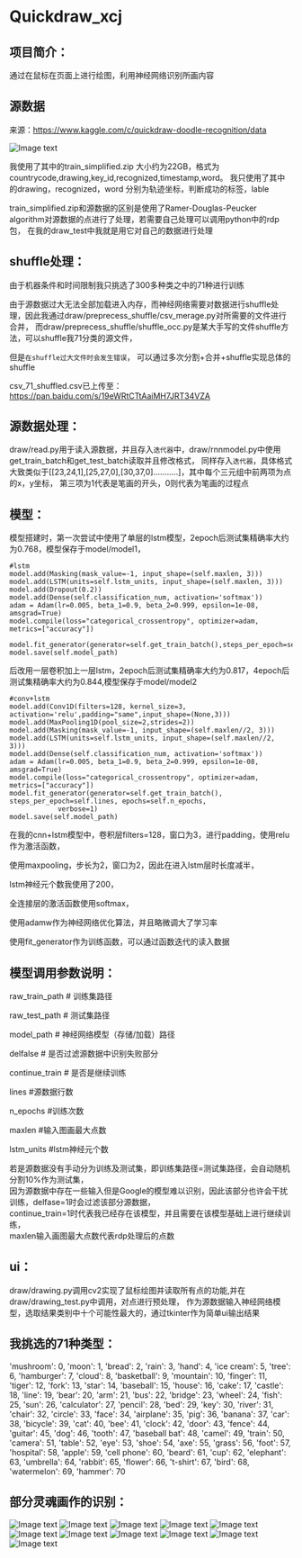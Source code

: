 # Quickdraw_xcj
项目简介：
--
通过在鼠标在页面上进行绘图，利用神经网络识别所画内容



源数据
--
来源：https://www.kaggle.com/c/quickdraw-doodle-recognition/data

![Image text](https://github.com/Miaojuno/Quickdraw_xcj/blob/master/img/1.PNG)

我使用了其中的train_simplified.zip 大小约为22GB，格式为countrycode,drawing,key_id,recognized,timestamp,word。
我只使用了其中的drawing，recognized，word 分别为轨迹坐标，判断成功的标签，lable

train_simplified.zip和源数据的区别是使用了Ramer-Douglas-Peucker algorithm对源数据的点进行了处理，若需要自己处理可以调用python中的rdp包，
在我的draw_test中我就是用它对自己的数据进行处理


shuffle处理：
--
由于机器条件和时间限制我只挑选了300多种类之中的71种进行训练

由于源数据过大无法全部加载进入内存，而神经网络需要对数据进行shuffle处理，因此我通过draw/preprecess_shuffle/csv_merage.py对所需要的文件进行合并，
而draw/preprecess_shuffle/shuffle_occ.py是某大手写的文件shuffle方法，可以shuffle我71分类的源文件，

但是`在shuffle过大文件时会发生错误`，
可以通过多次分割+合并+shuffle实现总体的shuffle

csv_71_shuffled.csv已上传至：https://pan.baidu.com/s/19eWRtCTtAaiMH7JRT34VZA



源数据处理：
--
draw/read.py用于读入源数据，并且存入`迭代器`中，draw/rnnmodel.py中使用get_train_batch和get_test_batch读取并且修改格式，
同样存入`迭代器`，具体格式大致类似于[[23,24,1],[25,27,0],[30,37,0]...........]，其中每个三元组中前两项为点的x，y坐标，
第三项为1代表是笔画的开头，0则代表为笔画的过程点



模型：
--
模型搭建时，第一次尝试中使用了单层的lstm模型，2epoch后测试集精确率大约为0.768，模型保存于model/model1，
```
#lstm
model.add(Masking(mask_value=-1, input_shape=(self.maxlen, 3)))
model.add(LSTM(units=self.lstm_units, input_shape=(self.maxlen, 3)))
model.add(Dropout(0.2))
model.add(Dense(self.classification_num, activation='softmax'))
adam = Adam(lr=0.005, beta_1=0.9, beta_2=0.999, epsilon=1e-08, amsgrad=True)
model.compile(loss="categorical_crossentropy", optimizer=adam, metrics=["accuracy"])

model.fit_generator(generator=self.get_train_batch(),steps_per_epoch=self.lines,epochs=self.n_epochs,verbose=1)                         
model.save(self.model_path)
```
后改用一层卷积加上一层lstm，2epoch后测试集精确率大约为0.817，4epoch后测试集精确率大约为0.844,模型保存于model/model2
```
#conv+lstm
model.add(Conv1D(filters=128, kernel_size=3, activation='relu',padding="same",input_shape=(None,3)))
model.add(MaxPooling1D(pool_size=2,strides=2))
model.add(Masking(mask_value=-1, input_shape=(self.maxlen//2, 3)))
model.add(LSTM(units=self.lstm_units, input_shape=(self.maxlen//2, 3)))
model.add(Dense(self.classification_num, activation='softmax'))
adam = Adam(lr=0.005, beta_1=0.9, beta_2=0.999, epsilon=1e-08, amsgrad=True)
model.compile(loss="categorical_crossentropy", optimizer=adam, metrics=["accuracy"])
model.fit_generator(generator=self.get_train_batch(), steps_per_epoch=self.lines, epochs=self.n_epochs,
            verbose=1)
model.save(self.model_path)
```


在我的cnn+lstm模型中，卷积层filters=128，窗口为3，进行padding，使用relu作为激活函数，

使用maxpooling，步长为2，窗口为2，因此在进入lstm层时长度减半，

lstm神经元个数我使用了200，

全连接层的激活函数使用softmax，

使用adamw作为神经网络优化算法，并且略微调大了学习率

使用fit_generator作为训练函数，可以通过函数迭代的读入数据



模型调用参数说明：
--
raw_train_path          #   训练集路径

raw_test_path          #   测试集路径

model_path          #   神经网络模型（存储/加载）路径

delfalse          #   是否过滤源数据中识别失败部分

continue_train          #   是否是继续训练

lines        #源数据行数

n_epochs      #训练次数

maxlen      #输入图画最大点数

lstm_units      #lstm神经元个数

若是源数据没有手动分为训练及测试集，即训练集路径=测试集路径，会自动随机分割10%作为测试集，\
因为源数据中存在一些输入但是Google的模型难以识别，因此该部分也许会干扰训练，delfase=1时会过滤该部分源数据，\
continue_train=1时代表我已经存在该模型，并且需要在该模型基础上进行继续训练，\
maxlen输入画图最大点数代表rdp处理后的点数


ui：
--
draw/drawing.py调用cv2实现了鼠标绘图并读取所有点的功能,并在draw/drawing_test.py中调用，对点进行预处理，
作为源数据输入神经网络模型，选取结果类别中十个可能性最大的，通过tkinter作为简单ui输出结果



我挑选的71种类型：
--
'mushroom': 0, 'moon': 1, 'bread': 2, 'rain': 3, 'hand': 4, 'ice cream': 5, 'tree': 6, 'hamburger': 7,
          'cloud': 8, 'basketball': 9, 'mountain': 10, 'finger': 11, 'tiger': 12, 'fork': 13, 'star': 14,
          'baseball': 15, 'house': 16, 'cake': 17, 'castle': 18, 'line': 19, 'bear': 20, 'arm': 21, 'bus': 22,
          'bridge': 23, 'wheel': 24, 'fish': 25, 'sun': 26, 'calculator': 27, 'pencil': 28, 'bed': 29, 'key': 30,
          'river': 31, 'chair': 32, 'circle': 33, 'face': 34, 'airplane': 35, 'pig': 36, 'banana': 37, 'car': 38,
          'bicycle': 39, 'cat': 40, 'bee': 41, 'clock': 42, 'door': 43, 'fence': 44, 'guitar': 45, 'dog': 46,
          'tooth': 47, 'baseball bat': 48, 'camel': 49, 'train': 50, 'camera': 51, 'table': 52, 'eye': 53,
          'shoe': 54, 'axe': 55, 'grass': 56, 'foot': 57, 'hospital': 58, 'apple': 59, 'cell phone': 60,
          'beard': 61, 'cup': 62, 'elephant': 63, 'umbrella': 64, 'rabbit': 65, 'flower': 66, 't-shirt': 67,
          'bird': 68, 'watermelon': 69, 'hammer': 70



部分灵魂画作的识别：
--
![Image text](https://github.com/Miaojuno/Quickdraw_xcj/blob/master/img/1-2.PNG)
![Image text](https://github.com/Miaojuno/Quickdraw_xcj/blob/master/img/1-3.PNG)
![Image text](https://github.com/Miaojuno/Quickdraw_xcj/blob/master/img/1-4.PNG)
![Image text](https://github.com/Miaojuno/Quickdraw_xcj/blob/master/img/1-5.PNG)
![Image text](https://github.com/Miaojuno/Quickdraw_xcj/blob/master/img/1-6.PNG)
![Image text](https://github.com/Miaojuno/Quickdraw_xcj/blob/master/img/1-7.PNG)
![Image text](https://github.com/Miaojuno/Quickdraw_xcj/blob/master/img/1-8.PNG)
![Image text](https://github.com/Miaojuno/Quickdraw_xcj/blob/master/img/1-9.PNG)
![Image text](https://github.com/Miaojuno/Quickdraw_xcj/blob/master/img/1-10.PNG)
![Image text](https://github.com/Miaojuno/Quickdraw_xcj/blob/master/img/1-11.PNG)
![Image text](https://github.com/Miaojuno/Quickdraw_xcj/blob/master/img/1-12.PNG)
